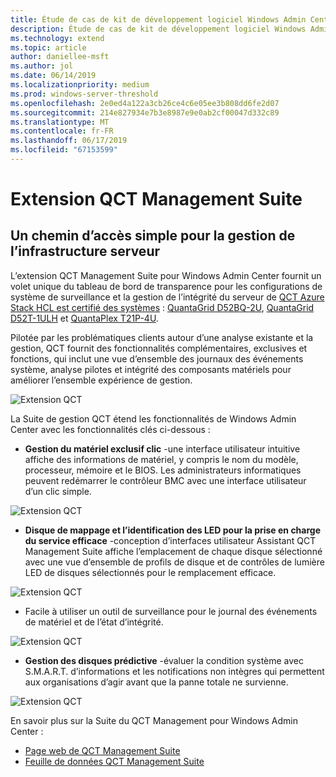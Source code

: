 ```yaml
---
title: Étude de cas de kit de développement logiciel Windows Admin Center - QCT
description: Étude de cas de kit de développement logiciel Windows Admin Center - QCT
ms.technology: extend
ms.topic: article
author: daniellee-msft
ms.author: jol
ms.date: 06/14/2019
ms.localizationpriority: medium
ms.prod: windows-server-threshold
ms.openlocfilehash: 2e0ed4a122a3cb26ce4c6e05ee3b808dd6fe2d07
ms.sourcegitcommit: 214e827934e7b3e8987e9e0ab2cf00047d332c89
ms.translationtype: MT
ms.contentlocale: fr-FR
ms.lasthandoff: 06/17/2019
ms.locfileid: "67153599"
---
```

# <a name="qct-management-suite-extension"></a>Extension QCT Management Suite

## <a name="a-simple-path-to-server-infrastructure-management"></a>Un chemin d’accès simple pour la gestion de l’infrastructure serveur

L’extension QCT Management Suite pour Windows Admin Center fournit un volet unique du tableau de bord de transparence pour les configurations de système de surveillance et la gestion de l’intégrité du serveur de [QCT Azure Stack HCL est certifié des systèmes](https://go.qct.io/solutions/enterprise-private-cloud/qxstack-windows-server-cloud-ready-appliances/windows-server-software-defined-solution-wssd/) : [QuantaGrid D52BQ-2U](https://www.qct.io/product/index/Server/rackmount-server/2U-Rackmount-Server/QuantaGrid-D52BQ-2U), [QuantaGrid D52T-1ULH](https://www.qct.io/product/index/Storage/Storage-Server/1U-Storage-Server/QuantaGrid-D52T-1ULH) et [QuantaPlex T21P-4U](https://www.qct.io/product/index/Storage/Storage-Server/4U-Storage-Server/QuantaPlex-T21P-4U).

Pilotée par les problématiques clients autour d’une analyse existante et la gestion, QCT fournit des fonctionnalités complémentaires, exclusives et fonctions, qui inclut une vue d’ensemble des journaux des événements système, analyse pilotes et intégrité des composants matériels pour améliorer l’ensemble expérience de gestion.

![Extension QCT](../../media/extend-case-study-qct/D52T_DarkMode_Disk-Detail-General.PNG)

La Suite de gestion QCT étend les fonctionnalités de Windows Admin Center avec les fonctionnalités clés ci-dessous :
- **Gestion du matériel exclusif clic** -une interface utilisateur intuitive affiche des informations de matériel, y compris le nom du modèle, processeur, mémoire et le BIOS. Les administrateurs informatiques peuvent redémarrer le contrôleur BMC avec une interface utilisateur d’un clic simple.

![Extension QCT](../../media/extend-case-study-qct/D52T_Overview.PNG)

- **Disque de mappage et l’identification des LED pour la prise en charge du service efficace** -conception d’interfaces utilisateur Assistant QCT Management Suite affiche l’emplacement de chaque disque sélectionné avec une vue d’ensemble de profils de disque et de contrôles de lumière LED de disques sélectionnés pour le remplacement efficace.

![Extension QCT](../../media/extend-case-study-qct/T21P_disk_mapping.png)

- Facile à utiliser un outil de surveillance pour le journal des événements de matériel et de l’état d’intégrité.

![Extension QCT](../../media/extend-case-study-qct/D52T_event_log.PNG)

- **Gestion des disques prédictive** -évaluer la condition système avec S.M.A.R.T. d’informations et les notifications non intègres qui permettent aux organisations d’agir avant que la panne totale ne survienne.

![Extension QCT](../../media/extend-case-study-qct/T21P_SMART.PNG)

En savoir plus sur la Suite du QCT Management pour Windows Admin Center :
- [Page web de QCT Management Suite](https://go.qct.io/solutions/enterprise-private-cloud/qxstack-windows-server-cloud-ready-appliances/)
- [Feuille de données QCT Management Suite](https://go.qct.io/wp-content/uploads/2019/04/WAC-data-sheet_v04222019.pdf)